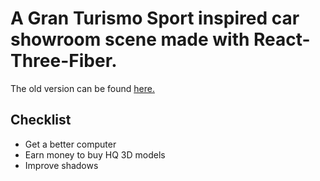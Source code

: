 ﻿# A Gran Turismo Sport inspired car showroom scene made with React-Three-Fiber.
 The old version can be found [here.](https://github.com/jdichh/car-showroom)
## Checklist
<ul>
  <li>Get a better computer</li>
  <li>Earn money to buy HQ 3D models</li>
  <li>Improve shadows</li>
</ul>
